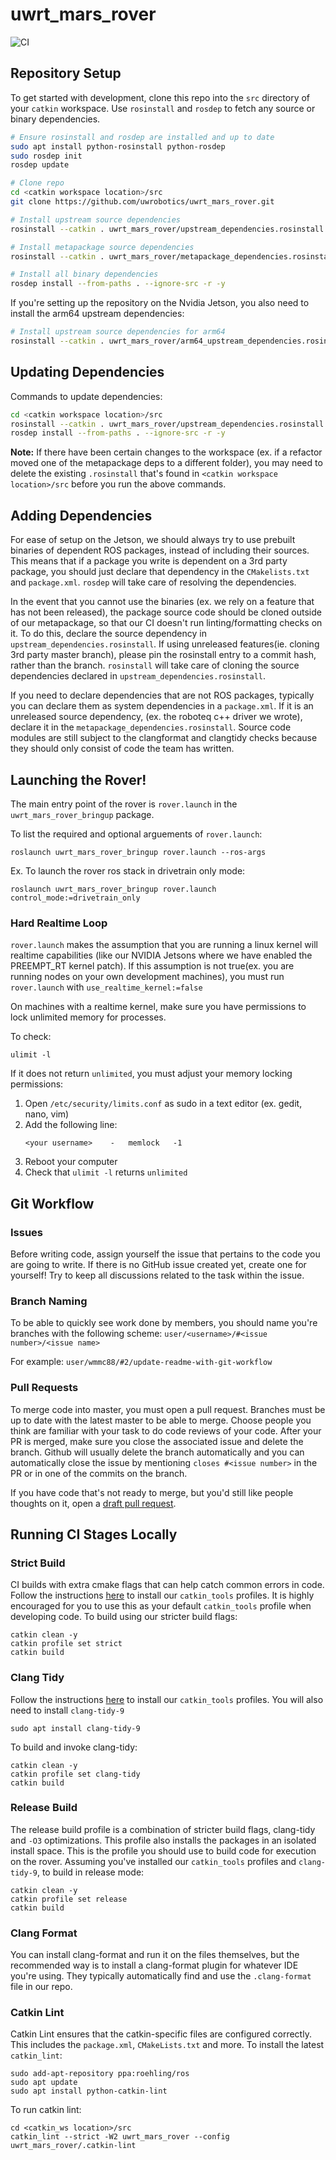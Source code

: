 # uwrt_mars_rover

![CI](https://github.com/uwrobotics/uwrt_mars_rover/workflows/CI/badge.svg)

## Repository Setup

To get started with development, clone this repo into the `src` directory of your `catkin` workspace. Use `rosinstall`
and `rosdep` to fetch any source or binary dependencies.

```bash
# Ensure rosinstall and rosdep are installed and up to date
sudo apt install python-rosinstall python-rosdep
sudo rosdep init
rosdep update

# Clone repo
cd <catkin workspace location>/src
git clone https://github.com/uwrobotics/uwrt_mars_rover.git

# Install upstream source dependencies
rosinstall --catkin . uwrt_mars_rover/upstream_dependencies.rosinstall

# Install metapackage source dependencies
rosinstall --catkin . uwrt_mars_rover/metapackage_dependencies.rosinstall

# Install all binary dependencies
rosdep install --from-paths . --ignore-src -r -y
```

If you're setting up the repository on the Nvidia Jetson, you also need to install the arm64 upstream dependencies:
```bash
# Install upstream source dependencies for arm64
rosinstall --catkin . uwrt_mars_rover/arm64_upstream_dependencies.rosinstall
```

## Updating Dependencies
Commands to update dependencies:
```bash
cd <catkin workspace location>/src
rosinstall --catkin . uwrt_mars_rover/upstream_dependencies.rosinstall uwrt_mars_rover/metapackage_dependencies.rosinstall
rosdep install --from-paths . --ignore-src -r -y
```

**Note:** If there have been certain changes to the workspace (ex. if a refactor moved one of the metapackage deps to a
different folder), you may need to delete the existing `.rosinstall` that's found in `<catkin workspace location>/src`
before you run the above commands.

## Adding Dependencies

For ease of setup on the Jetson, we should always try to use prebuilt binaries of dependent ROS packages, instead of
including their sources. This means that if a package you write is dependent on a 3rd party package, you should just
declare that dependency in the `CMakelists.txt` and `package.xml`. `rosdep` will take care of resolving the
dependencies.

In the event that you cannot use the binaries (ex. we rely on a feature that has not been released), the package source
code should be cloned outside of our metapackage, so that our CI doesn't run linting/formatting checks on it. To do
this, declare the source dependency in `upstream_dependencies.rosinstall`. If using unreleased features(ie. cloning 3rd
party master branch), please pin the rosinstall entry to a commit hash, rather than the branch. `rosinstall` will take
care of cloning the source dependencies declared in `upstream_dependencies.rosinstall`.

If you need to declare dependencies that are not ROS packages, typically you can declare them as system dependencies in
a `package.xml`. If it is an unreleased source dependency, (ex. the roboteq c++ driver we wrote), declare it in the
`metapackage_dependencies.rosinstall`. Source code modules are still subject to the clangformat and clangtidy checks
because they should only consist of code the team has written.

## Launching the Rover!

The main entry point of the rover is `rover.launch` in the `uwrt_mars_rover_bringup` package.

To list the required and optional arguements of `rover.launch`:

```
roslaunch uwrt_mars_rover_bringup rover.launch --ros-args
```

Ex. To launch the rover ros stack in drivetrain only mode:

```
roslaunch uwrt_mars_rover_bringup rover.launch control_mode:=drivetrain_only 
```

### Hard Realtime Loop

`rover.launch` makes the assumption that you are running a linux kernel will realtime capabilities (like our NVIDIA
Jetsons where we have enabled the PREEMPT_RT kernel patch). If this assumption is not true(ex. you are running nodes on
your own development machines), you must run `rover.launch` with `use_realtime_kernel:=false`

On machines with a realtime kernel, make sure you have permissions to lock unlimited memory for processes.

To check:

```
ulimit -l
```

If it does not return `unlimited`, you must adjust your memory locking permissions:

1. Open `/etc/security/limits.conf` as sudo in a text editor (ex. gedit, nano, vim)
2. Add the following line:
   ```
   <your username>    -   memlock   -1
   ```
3. Reboot your computer
4. Check that `ulimit -l` returns `unlimited`

## Git Workflow

### Issues

Before writing code, assign yourself the issue that pertains to the code you are going to write. If there is no GitHub
issue created yet, create one for yourself! Try to keep all discussions related to the task within the issue.

### Branch Naming

To be able to quickly see work done by members, you should name you're branches with the following scheme:
`user/<username>/#<issue number>/<issue name>`

For example:
`user/wmmc88/#2/update-readme-with-git-workflow`

### Pull Requests

To merge code into master, you must open a pull request. Branches must be up to date with the latest master to be able
to merge. Choose people you think are familiar with your task to do code reviews of your code. After your PR is merged,
make sure you close the associated issue and delete the branch. Github will usually delete the branch automatically and
you can automatically close the issue by mentioning `closes #<issue number>` in the PR or in one of the commits on the
branch.

If you have code that's not ready to merge, but you'd still like people thoughts on it, open a
[draft pull request](https://github.blog/2019-02-14-introducing-draft-pull-requests/).

## Running CI Stages Locally
### Strict Build

CI builds with extra cmake flags that can help catch common errors in code. Follow the instructions
[here](https://github.com/uwrobotics/dev_tools) to install our `catkin_tools` profiles. It is highly encouraged for you
to use this as your default `catkin_tools` profile when developing code. To build using our stricter build flags:
```
catkin clean -y
catkin profile set strict
catkin build 
```

### Clang Tidy

Follow the instructions [here](https://github.com/uwrobotics/dev_tools) to install our `catkin_tools` profiles. You will
also need to install `clang-tidy-9`
```
sudo apt install clang-tidy-9
```
To build and invoke clang-tidy:
```
catkin clean -y
catkin profile set clang-tidy
catkin build 
```

### Release Build

The release build profile is a combination of stricter build flags, clang-tidy and `-O3` optimizations. This profile
also installs the packages in an isolated install space. This is the profile you should use to build code for execution
on the rover. Assuming you've installed our `catkin_tools` profiles and `clang-tidy-9`, to build in release mode:
```
catkin clean -y
catkin profile set release
catkin build 
```

### Clang Format

You can install clang-format and run it on the files themselves, but the recommended way is to install a clang-format
plugin for whatever IDE you're using. They typically automatically find and use the `.clang-format` file in our repo.

### Catkin Lint

Catkin Lint ensures that the catkin-specific files are configured correctly. This includes the `package.xml`,
`CMakeLists.txt` and more. To install the latest `catkin_lint`:
```
sudo add-apt-repository ppa:roehling/ros
sudo apt update
sudo apt install python-catkin-lint
```

To run catkin lint:
```
cd <catkin_ws location>/src
catkin_lint --strict -W2 uwrt_mars_rover --config uwrt_mars_rover/.catkin-lint
```
